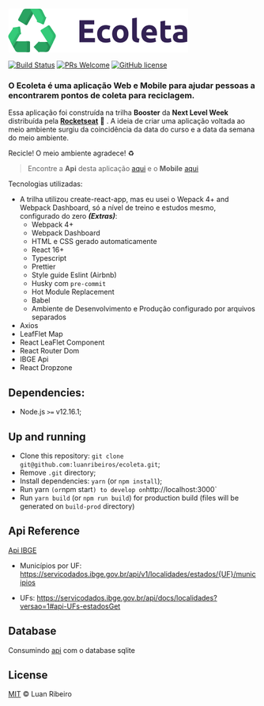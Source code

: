 ![Logomarca Ecoleta](./src/assets/images/logo.svg)

[![Build Status](https://img.shields.io/travis/npm/npm/latest.svg?style=flat-square)](https://travis-ci.org/npm/npm) [![PRs Welcome](https://img.shields.io/badge/PRs-welcome-brightgreen.svg?style=flat-square)](http://makeapullrequest.com) [![GitHub license](https://img.shields.io/badge/license-MIT-blue.svg?style=flat-square)](https://github.com/your/your-project/blob/master/LICENSE)

### O **Ecoleta** é uma aplicação Web e Mobile para ajudar pessoas a encontrarem pontos de coleta para reciclagem.

Essa aplicação foi construída na trilha **Booster** da **Next Level Week** distribuída pela **[Rocketseat](https://rocketseat.com.br/)** :rocket: . A ideia de criar uma aplicação voltada ao meio ambiente surgiu da coincidência da data do curso e a data da semana do meio ambiente.

Recicle! O meio ambiente agradece! ♻️

> Encontre a **Api** desta aplicação [aqui](https://github.com/luanribeiros/ecoleta-api) e o **Mobile** [aqui](https://github.com/luanribeiros/ecoleta-mobile)

Tecnologias utilizadas:

- A trilha utilizou create-react-app, mas eu usei o Wepack 4+ and Webpack Dashboard, só a nível de treino e estudos mesmo, configurado do zero **_(Extras)_**:
  - Webpack 4+
  - Webpack Dashboard
  - HTML e CSS gerado automaticamente
  - React 16+
  - Typescript
  - Prettier
  - Style guide Eslint (Airbnb)
  - Husky com `pre-commit`
  - Hot Module Replacement
  - Babel
  - Ambiente de Desenvolvimento e Produção configurado por arquivos separados
- Axios
- LeafFlet Map
- React LeaFlet Component
- React Router Dom
- IBGE Api
- React Dropzone

## Dependencies:

- Node.js `>=` v12.16.1;

## Up and running

- Clone this repository: `git clone git@github.com:luanribeiros/ecoleta.git`;
- Remove `.git` directory;
- Install dependencies: `yarn` (or `npm install`);
- Run yarn `(or`npm start`) to develop on`http://localhost:3000`
- Run `yarn build` (or `npm run build`) for production build (files will be generated on `build-prod` directory)

## Api Reference

[Api IBGE](https://servicodados.ibge.gov.br/api/docs/localidades?versao=1#api-_)

- Municípios por UF: https://servicodados.ibge.gov.br/api/v1/localidades/estados/{UF}/municipios

- UFs: https://servicodados.ibge.gov.br/api/docs/localidades?versao=1#api-UFs-estadosGet

## Database

Consumindo [api]() com o database sqlite

## License

[MIT](https://github.com/luanribeiros/ecoleta-api/blob/master/LICENSE.md) &copy; Luan Ribeiro
